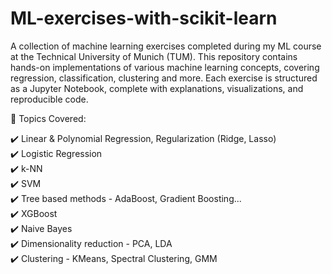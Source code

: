 # ML-exercises-with-scikit-learn
A collection of machine learning exercises completed during my ML course at the Technical University of Munich (TUM). This repository contains hands-on implementations of various machine learning concepts, covering regression, classification, clustering and more. Each exercise is structured as a Jupyter Notebook, complete with explanations, visualizations, and reproducible code.

📌 Topics Covered:  

✔️ Linear & Polynomial Regression, Regularization (Ridge, Lasso)  
✔️ Logistic Regression  
✔️ k-NN  
✔️ SVM  
✔️ Tree based methods - AdaBoost, Gradient Boosting...  
✔️ XGBoost  
✔️ Naive Bayes  
✔️ Dimensionality reduction - PCA, LDA  
✔️ Clustering - KMeans, Spectral Clustering, GMM  
